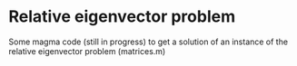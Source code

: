 # Relative eigenvector problem
Some magma code (still in progress) to get a solution of an instance of the relative eigenvector problem (matrices.m)
